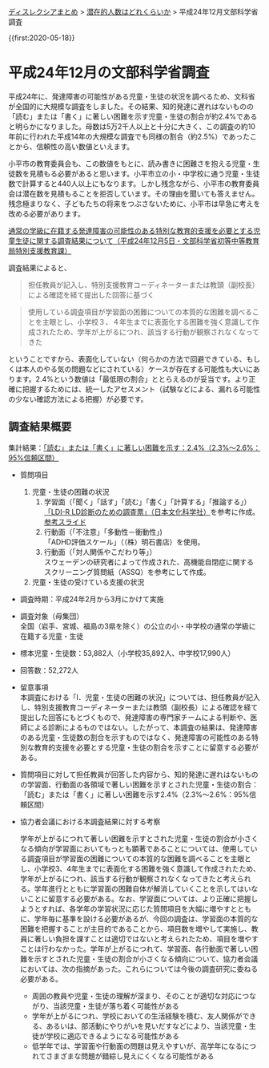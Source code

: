 <p class="breadcrumbs"><a href="../index.md">ディスレクシアまとめ</a> > <a href="index.md">潜在的人数はどれくらいか</a> > 平成24年12月文部科学省調査

{{first:2020-05-18}}

# 平成24年12月の文部科学省調査

平成24年に、発達障害の可能性がある児童・生徒の状況を調べるため、文科省が全国的に大規模な調査をしました。その結果、知的発達に遅れはないものの「読む」または「書く」に著しい困難を示す児童・生徒の割合が約2.4%であると明らかになりました。母数は5万2千人以上と十分に大きく、この調査の約10年前に行われた平成14年の大規模な調査でも同様の割合（約2.5%）であったことから、信頼性の高い数値といえます。

小平市の教育委員会も、この数値をもとに、読み書きに困難さを抱える児童・生徒数を見積もる必要があると思います。小平市立の小・中学校に通う児童・生徒数で計算すると440人以上にもなります。しかし残念ながら、小平市の教育委員会は潜在数を見積もることを拒否しています。その理由を聞いても答えません。残念極まりなく、子どもたちの将来をつぶさないために、小平市は早急に考えを改める必要があります。

[通常の学級に在籍する発達障害の可能性のある特別な教育的支援を必要とする児童生徒に関する調査結果について（平成24年12月5日・文部科学省初等中等教育局特別支援教育課）](https://www.mext.go.jp/a_menu/shotou/tokubetu/material/__icsFiles/afieldfile/2012/12/10/1328729_01.pdf)

調査結果によると、
> 担任教員が記入し、特別支援教育コーディネーターまたは教頭（副校長）による確認を経て提出した回答に基づく

> 使用している調査項目が学習面の困難についての本質的な困難を調べることを主眼とし、小学校３、４年生までに表面化する困難を強く意識して作成されたため、学年が上がるにつれ、該当する行動が観察されなくなってきた

ということですから、表面化していない（何らかの方法で回避できている、もしくは本人のやる気の問題などにされている）ケースが存在する可能性も大いにあります。<span class="highlight">2.4%という数値は「最低限の割合」ととらえるのが妥当です。</span>より正確に把握するためには、統一したアセスメント（試験などによる、漏れる可能性の少ない確認方法による把握）が必要です。

## 調査結果概要

集計結果：<u>「読む」または「書く」に著しい困難を示す：2.4%（2.3%～2.6%：95%信頼区間）</u>

- 質問項目
    1. 児童・生徒の困難の状況
        1. 学習面（「聞く」「話す」「読む」「書く」「計算する」「推論する」）  
        [「LDI-R LD診断のための調査票」（日本文化科学社）](https://www.nichibun.co.jp/kensa/detail/ldi_r.html)を参考に作成。  
        [参考スライド](http://www.edu-c.pref.aomori.jp/?action=common_download_main&upload_id=13010)
        1. 行動面（「不注意」「多動性－衝動性」)  
        「ADHD評価スケール」（（株）明石書店）を使用。 
        1. 行動面（「対人関係やこだわり等」）  
        スウェーデンの研究者によって作成された、高機能自閉症に関するスクリーニング質問紙（ASSQ）を参考にして作成。 
    1. 児童・生徒の受けている支援の状況
- 調査時期：平成24年2月から3月にかけて実施
- 調査対象（母集団）  
全国（岩手、宮城、福島の3県を除く）の公立の小・中学校の通常の学級に在籍する児童・生徒
- 標本児童・生徒数：53,882人（小学校35,892人、中学校17,990人）
- 回答数：52,272人
- 留意事項  
本調査における「Ⅰ．児童・生徒の困難の状況」については、<span class="highlight">担任教員が記入し、特別支援教育コーディネーターまたは教頭（副校長）による確認を経て提出した回答にもとづく</span>もので、発達障害の専門家チームによる判断や、医師による診断によるものではない。したがって、<span class="highlight">本調査の結果は、発達障害のある児童・生徒数の割合を示すものではなく、発達障害の可能性のある特別な教育的支援を必要とする児童・生徒の割合を示す</span>ことに留意する必要がある。

- 質問項目に対して担任教員が回答した内容から、知的発達に遅れはないものの学習面、行動面の各領域で著しい困難を示すとされた児童・生徒の割合：「読む」または「書く」に著しい困難を示す2.4%（2.3%～2.6%：95%信頼区間）

- 協力者会議における本調査結果に対する考察 

    <span class="highlight">学年が上がるにつれて著しい困難を示すとされた児童・生徒の割合が小さくなる傾向が学習面においてもっとも顕著であることについては、使用している調査項目が学習面の困難についての本質的な困難を調べることを主眼とし、小学校3、4年生までに表面化する困難を強く意識して作成されたため、学年が上がるにつれ、該当する行動が観察されなくなってきたと考えられる。学年進行とともに学習面の困難自体が解消していくことを示してはいないことに留意する必要がある。</span>なお、学習面については、<span class="highlight">より正確に把握しようとすれば、各学年の学習状況に応じた質問項目を大幅に増やすとともに、学年毎に基準を設ける必要がある</span>が、今回の調査は、学習面の本質的な困難を把握することが主目的であることから、項目数を増やして実施し、教員に著しい負担を課すことは適切ではないと考えられたため、項目を増やすことは行わなかった。学年が上がるにつれて、学習面、各行動面で著しい困難を示すとされた児童・生徒の割合が小さくなる傾向について、協力者会議においては、次の指摘があった。これらについては今後の調査研究に委ねる必要がある。
    - 周囲の教員や児童・生徒の理解が深まり、そのことが適切な対応につながり、当該児童・生徒が落ち着く可能性がある
    - 学年が上がるにつれ、学校においての生活経験を積む、友人関係ができる、あるいは、部活動にやりがいを見いだすなどにより、当該児童・生徒が学校に適応できるようになる可能性がある
    - 低学年では、学習面や行動面の問題は見えやすいが、高学年になるにつれてさまざまな問題が錯綜し見えにくくなる可能性がある
